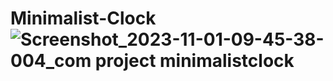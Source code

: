 # Minimalist-Clock![Screenshot_2023-11-01-09-45-38-004_com project minimalistclock](https://github.com/mdsiamulislam/Minimalist-Clock/assets/68956777/9c2270e4-db3c-46c7-a517-c57dc2da0a04)
